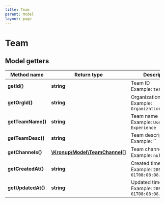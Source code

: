 ```yaml
---
title: Team
parent: Model
layout: page
---
```


# Team

## Model getters

Method name | Return type | Description
------------ | ------------- | -------------
**getId()** | **string** | Team ID <br>Example: `team-id-***` 
**getOrgId()** | **string** | Organization ID <br>Example: `Organization, Inc.` 
**getTeamName()** | **string** | Team name <br>Example: `User Experience` 
**getTeamDesc()** | **string** | Team description <br>Example: `` 
**getChannels()** | [**\Kronup\Model\TeamChannel[]**](../TeamChannel) | Team channels <br>Example: `null` 
**getCreatedAt()** | **string** | Created timestamp <br>Example: `2001-01-01T08:08:08.000+00:00` 
**getUpdatedAt()** | **string** | Updated timestamp <br>Example: `2001-01-01T08:08:08.000+00:00` 

